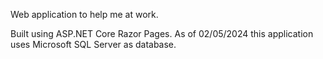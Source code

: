 Web application to help me at work.

Built using ASP.NET Core Razor Pages.
As of 02/05/2024 this application uses Microsoft SQL Server as database.